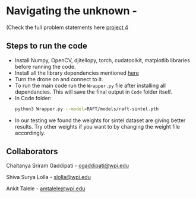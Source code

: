 # Navigating the unknown -

(Check the full problem statements here [project 4](https://rbe549.github.io/rbe595/fall2023/proj/p4/)


## Steps to run the code
- Install Numpy, OpenCV, djitellopy, torch, cudatoolkit, matplotlib libraries before running the code.
- Install all the library dependencies mentioned [here](https://github.com/princeton-vl/RAFT)
- Turn the drone on and connect to it.
- To run the main code run the `Wrapper.py` file after installing all dependancies. This will save the final output in `Code` folder itself.
- In Code folder:
  ```bash
  python3 Wrapper.py --model=RAFT/models/raft-sintel.pth
  ```
- In our testing we found the weights for sintel dataset are giving better results. Try other weights if you want to by changing the weight file accordingly.


## Collaborators
Chaitanya Sriram Gaddipati - cgaddipati@wpi.edu

Shiva Surya Lolla - slolla@wpi.edu

Ankit Talele - amtalele@wpi.edu

  
